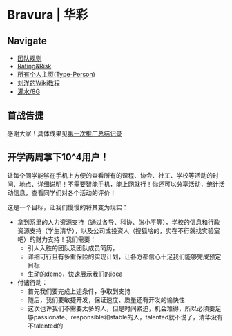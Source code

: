 # Bravura | 华彩 #
## Navigate ##
  * [团队规则](Rules.md)
  * [Rating&Risk](RR.md)
  * [所有个人主页(Type-Person)](http://code.google.com/p/bravura/w/list?can=2&q=type=Person)
  * [刘洋的Wiki教程](WikiTips.md)
  * [灌水/8G](water.md)
## 首战告捷 ##
感谢大家！具体成果见[第一次推广总结记录](first_campaign.md)
## 开学两周拿下10^4用户！ ##
让每个同学能够在手机上方便的查看所有的课程、协会、社工、学校等活动的时间、地点、详细说明！不需要智能手机，能上网就行！你还可以分享活动，统计活动信息，查看同学们对各个活动的评价！

这是一个目标，让我们慢慢的将其变为现实：
  * 拿到系里的人力资源支持（通过各导、科协、张小平等），学校的信息和行政资源支持（学生清华），以及公司或投资人（搜狐啥的，实在不行就找实验室吧）的财力支持！我们需要：
    * 引人入胜的团队及团队成员简历，
    * 详细可行且有多重保险的实现计划，让各方都信心十足我们能够完成预定目标
    * 生动的demo，快速展示我们的idea
  * 付诸行动：
    * 首先我们要完成上述条件，争取到支持
    * 随后，我们要敏捷开发，保证速度、质量还有开发的愉快性
    * 这次也许我们不需要太多的人，但是时间紧迫，机会难得，所以必须要足够passionate、responsible和stable的人，talented就不说了，清华没有不talented的